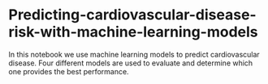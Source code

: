 # Predicting-cardiovascular-disease-risk-with-machine-learning-models
In this notebook we use machine learning models to predict cardiovascular disease. Four different models are used to evaluate and determine which one provides the best performance.
